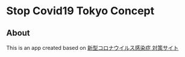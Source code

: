 # Stop Covid19 Tokyo Concept

## About

This is an app created based on [新型コロナウイルス感染症
対策サイト](https://stopcovid19.metro.tokyo.lg.jp)
